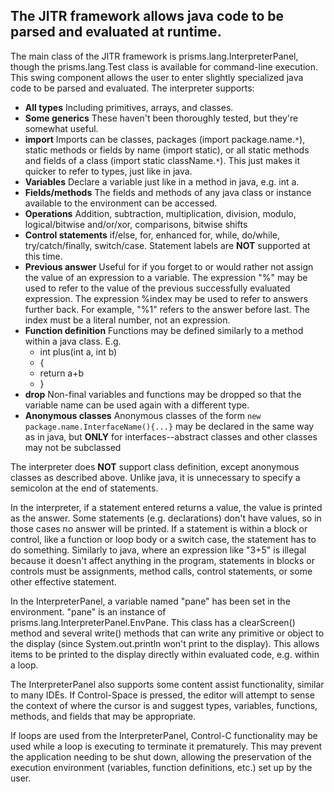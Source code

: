 ## The JITR framework allows java code to be parsed and evaluated at runtime. ##

The main class of the JITR framework is prisms.lang.InterpreterPanel, though the prisms.lang.Test class is available for command-line execution. This swing component allows the user to enter slightly specialized java code to be parsed and evaluated. The interpreter supports:

  * **All types** Including primitives, arrays, and classes.
  * **Some generics** These haven't been thoroughly tested, but they're somewhat useful.
  * **import** Imports can be classes, packages (import package.name.`*`), static methods or fields by name (import static), or all static methods and fields of a class (import static className.`*`).  This just makes it quicker to refer to types, just like in java.
  * **Variables** Declare a variable just like in a method in java, e.g. int a.
  * **Fields/methods**  The fields and methods of any java class or instance available to the environment can be accessed.
  * **Operations** Addition, subtraction, multiplication, division, modulo, logical/bitwise and/or/xor, comparisons, bitwise shifts
  * **Control statements** if/else, for, enhanced for, while, do/while, try/catch/finally, switch/case. Statement labels are **NOT** supported at this time.
  * **Previous answer**  Useful for if you forget to or would rather not assign the value of an expression to a variable. The expression "%" may be used to refer to the value of the previous successfully evaluated expression.  The expression %index may be used to refer to answers further back.  For example, "%1" refers to the answer before last.  The index must be a literal number, not an expression.
  * **Function definition**  Functions may be defined similarly to a method within a java class. E.g.
    * int plus(int a, int b)
    * {
    * return a+b
    * }
  * **drop**  Non-final variables and functions may be dropped so that the variable name can be used again with a different type.
  * **Anonymous classes** Anonymous classes of the form `new package.name.InterfaceName(){...}` may be declared in the same way as in java, but **ONLY** for interfaces--abstract classes and other classes may not be subclassed

The interpreter does **NOT** support class definition, except anonymous classes as described above.  Unlike java, it is unnecessary to specify a semicolon at the end of statements.

In the interpreter, if a statement entered returns a value, the value is printed as the answer.  Some statements (e.g. declarations) don't have values, so in those cases no answer will be printed.  If a statement is within a block or control, like a function or loop body or a switch case, the statement has to do something.  Similarly to java, where an expression like "3+5" is illegal because it doesn't affect anything in the program, statements in blocks or controls must be assignments, method calls, control statements, or some other effective statement.

In the InterpreterPanel, a variable named "pane" has been set in the environment.  "pane" is an instance of prisms.lang.InterpreterPanel.EnvPane.  This class has a clearScreen() method and several write() methods that can write any primitive or object to the display (since System.out.println won't print to the display).  This allows items to be printed to the display directly within evaluated code, e.g. within a loop.

The InterpreterPanel also supports some content assist functionality, similar to many IDEs. If Control-Space is pressed, the editor will attempt to sense the context of where the cursor is and suggest types, variables, functions, methods, and fields that may be appropriate.

If loops are used from the InterpreterPanel, Control-C functionality may be used while a loop is executing to terminate it prematurely. This may prevent the application needing to be shut down, allowing the preservation of the execution environment (variables, function definitions, etc.) set up by the user.